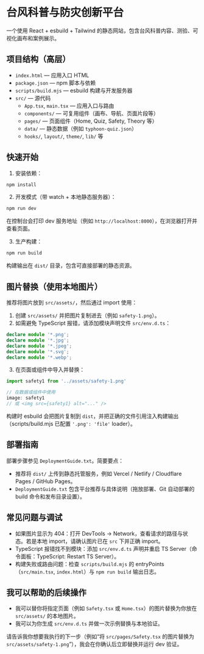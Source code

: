 # 台风科普与防灾创新平台

一个使用 React + esbuild + Tailwind 的静态网站，包含台风科普内容、测验、可视化画布和案例展示。

## 项目结构（高层）

- `index.html` — 应用入口 HTML
- `package.json` — npm 脚本与依赖
- `scripts/build.mjs` — esbuild 构建与开发服务器
- `src/` — 源代码
  - `App.tsx`, `main.tsx` — 应用入口与路由
  - `components/` — 可复用组件（画布、导航、页面片段等）
  - `pages/` — 页面组件（Home, Quiz, Safety, Theory 等）
  - `data/` — 静态数据（例如 `typhoon-quiz.json`）
  - `hooks/`, `layout/`, `theme/`, `lib/` 等

## 快速开始

1. 安装依赖：

```powershell
npm install
```

2. 开发模式（带 watch + 本地静态服务器）：

```powershell
npm run dev
```

在控制台会打印 dev 服务地址（例如 `http://localhost:8000`），在浏览器打开并查看页面。

3. 生产构建：

```powershell
npm run build
```

构建输出在 `dist/` 目录，包含可直接部署的静态资源。

## 图片替换（使用本地图片）

推荐将图片放到 `src/assets/`，然后通过 import 使用：

1. 创建 `src/assets/` 并把图片复制进去（例如 `safety-1.png`）。
2. 如需避免 TypeScript 报错，请添加模块声明文件 `src/env.d.ts`：

```ts
declare module '*.png';
declare module '*.jpg';
declare module '*.jpeg';
declare module '*.svg';
declare module '*.webp';
```

3. 在页面或组件中导入并替换：

```ts
import safety1 from '../assets/safety-1.png'

// 在数据或组件中使用
image: safety1
// 或 <img src={safety1} alt="..." />
```

构建时 esbuild 会把图片复制到 `dist`，并把正确的文件引用注入构建输出（scripts/build.mjs 已配置 `'.png': 'file'` loader）。

## 部署指南

部署步骤参见 `DeploymentGuide.txt`。简要要点：

- 推荐将 `dist/` 上传到静态托管服务，例如 Vercel / Netlify / Cloudflare Pages / GitHub Pages。
- `DeploymentGuide.txt` 包含平台推荐与具体说明（拖放部署、Git 自动部署的 build 命令和发布目录设置）。

## 常见问题与调试

- 如果图片显示为 404：打开 DevTools -> Network，查看请求的路径与状态。若是本地 import，请确认图片已在 `src` 下并正确 import。
- TypeScript 报错找不到模块：添加 `src/env.d.ts` 声明并重启 TS Server（命令面板：TypeScript: Restart TS Server）。
- 构建失败或路由问题：检查 `scripts/build.mjs` 的 entryPoints（`src/main.tsx`, `index.html`）与 `npm run build` 输出日志。

## 我可以帮助的后续操作

- 我可以替你将指定页面（例如 `Safety.tsx` 或 `Home.tsx`）的图片替换为你放在 `src/assets/` 的本地图片。
- 我可以为你生成 `src/env.d.ts` 并做一次示例替换与本地验证。

请告诉我你想要我执行的下一步（例如“将 `src/pages/Safety.tsx` 的图片替换为 `src/assets/safety-1.png`”），我会在你确认后立即替换并运行 dev 验证。